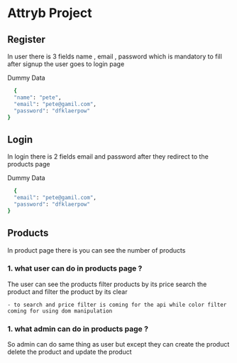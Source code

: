 # Attryb Project

## Register

In user there is 3 fields name , email , password which is mandatory to fill  after signup the user goes to login page


Dummy Data

```bash
  {
  "name": "pete",
  "email": "pete@gamil.com",
  "password": "dfklaerpow"
}
```


## Login

In login there is 2 fields email and password after they redirect to the products page 

Dummy Data

```bash
  {
  "email": "pete@gamil.com",
  "password": "dfklaerpow"
}
```

## Products

In product page there is you can see the number of products 

### 1. what user can do in products page ?

The user can see the products filter products by its price 
search the product and filter the product by its clear

    - to search and price filter is coming for the api while color filter coming for using dom manipulation

### 1. what admin can do in products page ?

So admin can do same thing as user but except they can create the product delete the product and update the product
